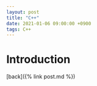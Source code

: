 ```yaml
---
layout: post
title: "C++"
date: 2021-01-06 09:00:00 +0900
tags: C++
---
```

# Introduction







[back]({% link post.md %})
